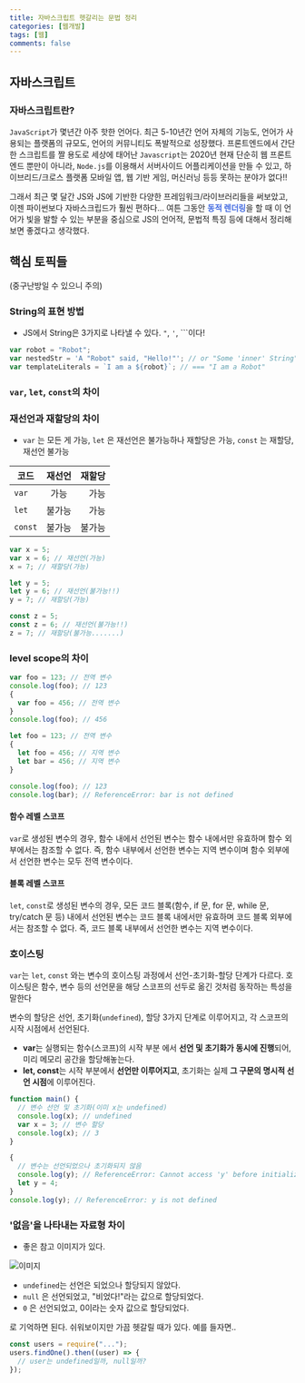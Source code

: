 ```yaml
---
title: 자바스크립트 헷갈리는 문법 정리
categories: [웹개발]
tags: [웹]
comments: false
---
```


## 자바스크립트

### 자바스크립트란?

`JavaScript`가 몇년간 아주 핫한 언어다. 최근 5-10년간 언어 자체의 기능도, 언어가 사용되는 플랫폼의 규모도, 언어의 커뮤니티도 폭발적으로 성장했다. 프론트엔드에서 간단한 스크립트를 짤 용도로 세상에 태어난 `Javascript`는 2020년 현재 단순히 웹 프론트엔드 뿐만이 아니라, `Node.js`를 이용해서 서버사이드 어플리케이션을 만들 수 있고, 하이브리드/크로스 플랫폼 모바일 앱, 웹 기반 게임, 머신러닝 등등 못하는 분야가 없다!!

그래서 최근 몇 달간 JS와 JS에 기반한 다양한 프레임워크/라이브러리들을 써보았고, 이젠 파이썬보다 자바스크립드가 훨씬 편하다... 여튼 그동안 <font color="royalblue"><b>동적 렌더링</b></font>을 할 때 이 언어가 빛을 발할 수 있는 부분을 중심으로 JS의 언어적, 문법적 특징 등에 대해서 정리해보면 좋겠다고 생각했다.

## 핵심 토픽들

(중구난방일 수 있으니 주의)

### String의 표현 방법

- JS에서 String은 3가지로 나타낼 수 있다. `"`, `'`, `\``이다!

```javascript
var robot = "Robot";
var nestedStr = 'A "Robot" said, "Hello!"'; // or "Some 'inner' String"
var templateLiterals = `I am a ${robot}`; // === "I am a Robot"
```

### `var`, `let`, `const`의 차이

### 재선언과 재할당의 차이

- `var` 는 모든 게 가능, `let` 은 재선언은 불가능하나 재할당은 가능, `const` 는 재할당, 재선언 불가능

| 코드    | 재선언 | 재할당 |
| ------- | :----: | -----: |
| `var`   |  가능  |   가능 |
| `let`   | 불가능 |   가능 |
| `const` | 불가능 | 불가능 |

```javascript
var x = 5;
var x = 6; // 재선언(가능)
x = 7; // 재할당(가능)

let y = 5;
let y = 6; // 재선언(불가능!!)
y = 7; // 재할당(가능)

const z = 5;
const z = 6; // 재선언(불가능!!)
z = 7; // 재할당(불가능.......)
```

### level scope의 차이

```javascript
var foo = 123; // 전역 변수
console.log(foo); // 123
{
  var foo = 456; // 전역 변수
}
console.log(foo); // 456
```

```javascript
let foo = 123; // 전역 변수
{
  let foo = 456; // 지역 변수
  let bar = 456; // 지역 변수
}

console.log(foo); // 123
console.log(bar); // ReferenceError: bar is not defined
```

#### 함수 레벨 스코프

`var`로 생성된 변수의 경우, 함수 내에서 선언된 변수는 함수 내에서만 유효하며 함수 외부에서는 참조할 수 없다. 즉, 함수 내부에서 선언한 변수는 지역 변수이며 함수 외부에서 선언한 변수는 모두 전역 변수이다.

#### 블록 레벨 스코프

`let`, `const`로 생성된 변수의 경우, 모든 코드 블록(함수, if 문, for 문, while 문, try/catch 문 등) 내에서 선언된 변수는 코드 블록 내에서만 유효하며 코드 블록 외부에서는 참조할 수 없다. 즉, 코드 블록 내부에서 선언한 변수는 지역 변수이다.

### 호이스팅

`var`는 `let`, `const` 와는 변수의 호이스팅 과정에서 선언-초기화-할당 단계가 다르다. 호이스팅은 함수, 변수 등의 선언문을 해당 스코프의 선두로 옮긴 것처럼 동작하는 특성을 말한다

변수의 할당은 선언, 초기화(`undefined`), 할당 3가지 단계로 이루어지고, 각 스코프의 시작 시점에서 선언된다.

- **var**는 실행되는 함수(스코프)의 시작 부분 에서 **선언 및 초기화가 동시에 진행**되어, 미리 메모리 공간을 할당해놓는다.
- **let, const**는 시작 부분에서 **선언만 이루어지고**, 초기화는 실제 **그 구문의 명시적 선언 시점**에 이루어진다.

```javascript
function main() {
  // 변수 선언 및 초기화(이미 x는 undefined)
  console.log(x); // undefined
  var x = 3; // 변수 할당
  console.log(x); // 3
}
```

```javascript
{
  // 변수는 선언되었으나 초기화되지 않음
  console.log(y); // ReferenceError: Cannot access 'y' before initialization
  let y = 4;
}
console.log(y); // ReferenceError: y is not defined
```

### '없음'을 나타내는 자료형 차이

- 좋은 참고 이미지가 있다.

![이미지](https://i.stack.imgur.com/T9M2J.png)

- `undefined`는 선언은 되었으나 할당되지 않았다.
- `null` 은 선언되었고, "비었다!"라는 값으로 할당되었다.
- `0` 은 선언되었고, 0이라는 숫자 값으로 할당되었다.

로 기억하면 된다. 쉬워보이지만 가끔 헷갈릴 때가 있다. 예를 들자면..

```javascript
const users = require("...");
users.findOne().then((user) => {
  // user는 undefined일까, null일까?
});
```
